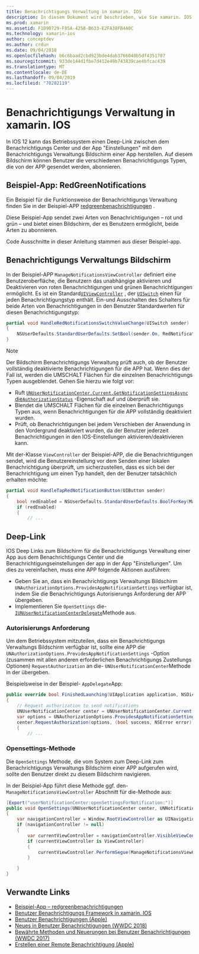 ```yaml
---
title: Benachrichtigungs Verwaltung in xamarin. IOS
description: In diesem Dokument wird beschrieben, wie Sie xamarin. IOS verwenden, um die neuen Benachrichtigungs Verwaltungs Features zu nutzen, die in IOS 12 eingeführt wurden.
ms.prod: xamarin
ms.assetid: F1D90729-F85A-425B-B633-E2FA38FB4A0C
ms.technology: xamarin-ios
author: conceptdev
ms.author: crdun
ms.date: 09/04/2018
ms.openlocfilehash: b6c6baad2cbd923bde4dab3766040b5df4351787
ms.sourcegitcommit: 933de144d1fbe7d412e49b743839cae4bfcac439
ms.translationtype: MT
ms.contentlocale: de-DE
ms.lasthandoff: 09/04/2019
ms.locfileid: "70282119"
---
```

# <a name="notification-management-in-xamarinios"></a>Benachrichtigungs Verwaltung in xamarin. IOS

In IOS 12 kann das Betriebssystem einen Deep-Link zwischen dem Benachrichtigungs Center und der App "Einstellungen" mit dem Benachrichtigungs Verwaltungs Bildschirm einer App herstellen. Auf diesem Bildschirm können Benutzer die verschiedenen Benachrichtigungs Typen, die von der APP gesendet werden, abonnieren.

## <a name="sample-app-redgreennotifications"></a>Beispiel-App: RedGreenNotifications

Ein Beispiel für die Funktionsweise der Benachrichtigungs Verwaltung finden Sie in der Beispiel-APP [redgreenbenachrichtigungen](https://docs.microsoft.com/samples/xamarin/ios-samples/ios12-redgreennotifications) .

Diese Beispiel-App sendet zwei Arten von Benachrichtigungen – rot und grün – und bietet einen Bildschirm, der es Benutzern ermöglicht, beide Arten zu abonnieren.

Code Ausschnitte in dieser Anleitung stammen aus dieser Beispiel-app.

## <a name="notification-management-screen"></a>Benachrichtigungs Verwaltungs Bildschirm

In der Beispiel-APP `ManageNotificationsViewController` definiert eine Benutzeroberfläche, die Benutzern das unabhängige aktivieren und Deaktivieren von roten Benachrichtigungen und grünen Benachrichtigungen ermöglicht. Es ist ein Standard[`UIViewController`](xref:UIKit.UIViewController)
, der [`UISwitch`](xref:UIKit.UISwitch) einen für jeden Benachrichtigungstyp enthält. Ein-und Ausschalten des Schalters für beide Arten von Benachrichtigungen in den Benutzer Standardwerten für diesen Benachrichtigungstyp:

```csharp
partial void HandleRedNotificationsSwitchValueChange(UISwitch sender)
{
    NSUserDefaults.StandardUserDefaults.SetBool(sender.On, RedNotificationsEnabledKey);
}
```

> [!NOTE]
> Der Bildschirm Benachrichtigungs Verwaltung prüft auch, ob der Benutzer vollständig deaktivierte Benachrichtigungen für die APP hat. Wenn dies der Fall ist, werden die UMSCHALT Flächen für die einzelnen Benachrichtigungs Typen ausgeblendet. Gehen Sie hierzu wie folgt vor:
>
> - Ruft [`UNUserNotificationCenter.Current.GetNotificationSettingsAsync`](xref:UserNotifications.UNUserNotificationCenter.GetNotificationSettingsAsync) [die`AuthorizationStatus`](xref:UserNotifications.UNNotificationSettings.AuthorizationStatus) -Eigenschaft auf und überprüft sie.
> - Blendet die UMSCHALT Flächen für die einzelnen Benachrichtigungs Typen aus, wenn Benachrichtigungen für die APP vollständig deaktiviert wurden.
> - Prüft, ob Benachrichtigungen bei jedem Verschieben der Anwendung in den Vordergrund deaktiviert wurden, da der Benutzer jederzeit Benachrichtigungen in den IOS-Einstellungen aktivieren/deaktivieren kann.

Mit der-Klasse `ViewController` der Beispiel-APP, die die Benachrichtigungen sendet, wird die Benutzereinstellung vor dem Senden einer lokalen Benachrichtigung überprüft, um sicherzustellen, dass es sich bei der Benachrichtigung um einen Typ handelt, den der Benutzer tatsächlich erhalten möchte:

```csharp
partial void HandleTapRedNotificationButton(UIButton sender)
{
    bool redEnabled = NSUserDefaults.StandardUserDefaults.BoolForKey(ManageNotificationsViewController.RedNotificationsEnabledKey);
    if (redEnabled)
    {
        // ...
```

## <a name="deep-link"></a>Deep-Link

IOS Deep Links zum Bildschirm für die Benachrichtigungs Verwaltung einer App aus dem Benachrichtigungs Center und die Benachrichtigungseinstellungen der app in der App "Einstellungen". Um dies zu vereinfachen, muss eine APP folgende Aktionen ausführen:

- Geben Sie an, dass ein Benachrichtigungs Verwaltungs Bildschirm `UNAuthorizationOptions.ProvidesAppNotificationSettings` verfügbar ist, indem Sie die Benachrichtigungs Autorisierungs Anforderung der APP übergeben.
- Implementieren Sie `OpenSettings` die- [`IUNUserNotificationCenterDelegate`](xref:UserNotifications.IUNUserNotificationCenterDelegate)Methode aus.

### <a name="authorization-request"></a>Autorisierungs Anforderung

Um dem Betriebssystem mitzuteilen, dass ein Benachrichtigungs Verwaltungs Bildschirm verfügbar ist, sollte eine APP die `UNAuthorizationOptions.ProvidesAppNotificationSettings` -Option (zusammen mit allen anderen erforderlichen Benachrichtigungs Zustellungs Optionen) `RequestAuthorization` an die- `UNUserNotificationCenter`Methode in der übergeben.

Beispielsweise in der Beispiel- `AppDelegate`App:

```csharp
public override bool FinishedLaunching(UIApplication application, NSDictionary launchOptions)
{
    // Request authorization to send notifications
    UNUserNotificationCenter center = UNUserNotificationCenter.Current;
    var options = UNAuthorizationOptions.ProvidesAppNotificationSettings | UNAuthorizationOptions.Alert | UNAuthorizationOptions.Sound | UNAuthorizationOptions.Provisional;
    center.RequestAuthorization(options, (bool success, NSError error) =>
    {
        // ...
```

### <a name="opensettings-method"></a>Opensettings-Methode

Die `OpenSettings` Methode, die vom System zum Deep-Link zum Benachrichtigungs Verwaltungs Bildschirm einer APP aufgerufen wird, sollte den Benutzer direkt zu diesem Bildschirm navigieren.

In der Beispiel-App führt diese Methode ggf. den- `ManageNotificationsViewController` Abschnitt für die-Methode aus:

```csharp
[Export("userNotificationCenter:openSettingsForNotification:")]
public void OpenSettings(UNUserNotificationCenter center, UNNotification notification)
{
    var navigationController = Window.RootViewController as UINavigationController;
    if (navigationController != null)
    {
        var currentViewController = navigationController.VisibleViewController;
        if (currentViewController is ViewController)
        {
            currentViewController.PerformSegue(ManageNotificationsViewController.ShowManageNotificationsSegue, this);
        }

    }
}
```

## <a name="related-links"></a>Verwandte Links

- [Beispiel-App – redgreenbenachrichtigungen](https://docs.microsoft.com/samples/xamarin/ios-samples/ios12-redgreennotifications)
- [Benutzer Benachrichtigungs Framework in xamarin. IOS](~/ios/platform/user-notifications/index.md)
- [Benutzer Benachrichtigungen (Apple)](https://developer.apple.com/documentation/usernotifications?language=objc)
- [Neues in Benutzer Benachrichtigungen (WWDC 2018)](https://developer.apple.com/videos/play/wwdc2018/710/)
- [Bewährte Methoden und Neuerungen bei Benutzer Benachrichtigungen (WWDC 2017)](https://developer.apple.com/videos/play/wwdc2017/708/)
- [Erstellen einer Remote Benachrichtigung (Apple)](https://developer.apple.com/documentation/usernotifications/setting_up_a_remote_notification_server/generating_a_remote_notification)

